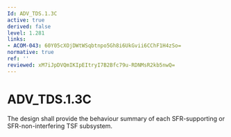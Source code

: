 ```yaml
---
Id: ADV_TDS.1.3C
active: true
derived: false
level: 1.281
links:
- ACOM-043: 60Y05cXOjDWtWSqbtnpo5Gh8i6UkGvii6CChF1H4zSo=
normative: true
ref: ''
reviewed: xM7iJpDVQmIKIpEItryI7B2Bfc79u-RDNMsR2kb5nwQ=
---
```


# ADV_TDS.1.3C

The design shall provide the behaviour summary of each SFR-supporting or SFR-non-interfering TSF subsystem.